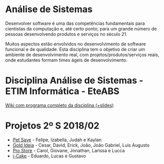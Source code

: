 # Análise de Sistemas

Desenvolver software é uma das competências fundamentais para cientistas da computação e, até certo ponto, para um grande número de pessoas desenvolvendo produtos e serviços no século 21. 

Muitos aspectos estão envolvidos no desenvolvimento de software funcional e de qualidade. Esta disciplina tem o objetivo de criar um ambiente de desenvolvimento real, com projetos/produtos/serviços reais, onde estudantes formam times ágeis de desenvolvimento. 

# Disciplina Análise de Sistemas - ETIM Informática - EteABS

[Wiki com programa completo da disciplina (+slides)](https://github.com/eteabs/analise-de-sistemas/wiki)

# Projetos 2º S 2018/02

* [Pet Save](https://github.com/eteabs/analise-de-sistemas-2S-2018-pet-save) - Felipe, Izabella, Judah e Kaylan
* [Gold Ideia](https://github.com/eteabs/analise-de-sistemas-2S-2018-gold-ideia) - Cesar, David, Erick, João, João Gabriel, Luis Augusto
* [Pro Store](https://github.com/eteabs/analise-de-sistemas-2S-2018-prostore) - Carol, Giovane, Jonathan, Larissa e Lucca
* [i-Cake](https://github.com/eteabs/analise-de-sistemas-2S-2018-i-cake) - Eduardo, Lucas e Gustavo
